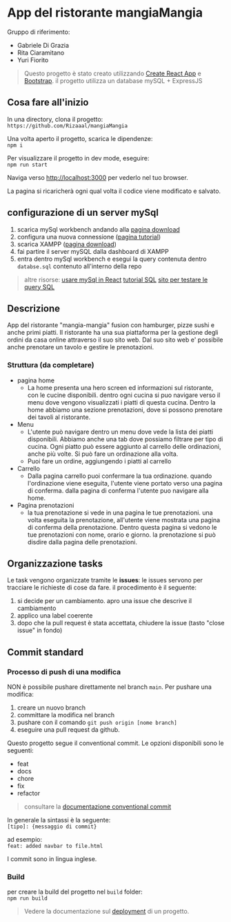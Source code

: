# App del ristorante mangiaMangia

Gruppo di riferimento:
- Gabriele Di Grazia
- Rita Ciaramitano
- Yuri Fiorito

> Questo progetto è stato creato utilizzando [Create React App](https://github.com/facebook/create-react-app) e [Bootstrap](https://getbootstrap.com/).
> il progetto utilizza un database mySQL + ExpressJS

## Cosa fare all'inizio

In una directory, clona il progetto:\
`https://github.com/Rizaaal/mangiaMangia`

Una volta aperto il progetto, scarica le dipendenze:\
`npm i`

Per visualizzare il progetto in dev mode, eseguire:\
`npm run start`

Naviga verso [http://localhost:3000](http://localhost:3000) per vederlo nel tuo browser.

La pagina si ricaricherà ogni qual volta il codice viene modificato e salvato.

## configurazione di un server mySql

1. scarica mySql workbench andando alla [pagina download](https://www.mysql.com/products/workbench/)
2. configura una nuova connessione ([pagina tutorial](https://dev.mysql.com/doc/workbench/en/wb-getting-started-tutorial-create-connection.html))
3. scarica XAMPP ([pagina download](https://www.apachefriends.org/it/index.html))
4. fai partire il server mySQL dalla dashboard di XAMPP
5. entra dentro mySql workbench e esegui la query contenuta dentro `databse.sql` contenuto all'interno della repo

> altre risorse:
> [usare mySql in React](https://dev.to/nasreenkhalid/simple-react-js-and-mysql-integration-crud-app-backend-5aom)
> [tutorial SQL](https://www.w3schools.com/sql/default.asp)
> [sito per testare le query SQL](https://extendsclass.com/mysql-online.html)

## Descrizione

App del ristorante "mangia-mangia" fusion con hamburger, pizze sushi e anche primi piatti. Il ristorante ha una sua piattaforma per la gestione degli ordini da casa online attraverso il suo sito web. Dal suo sito web e' possibile anche prenotare un tavolo e gestire le prenotazioni.

### Struttura (da completare)

- pagina home
  - La home presenta una hero screen ed informazioni sul ristorante, con le cucine disponibili. dentro ogni cucina si puo navigare verso il menu dove vengono visualizzati i piatti di questa cucina. Dentro la home abbiamo una sezione prenotazioni, dove si possono prenotare dei tavoli al ristorante.
- Menu
  - L'utente può navigare dentro un menu dove vede la lista dei piatti disponibili. Abbiamo anche una tab dove possiamo filtrare per tipo di cucina. Ogni piatto può essere aggiunto al carrello delle ordinazioni, anche più volte. Si può fare un ordinazione alla volta.
  - Puoi fare un ordine, aggiungendo i piatti al carrello
- Carrello
  - Dalla pagina carrello puoi confermare la tua ordinazione. quando l'ordinazione viene eseguita, l'utente viene portato verso una pagina di conferma. dalla pagina di conferma l'utente puo navigare alla home.
- Pagina prenotazioni
  - la tua prenotazione si vede in una pagina le tue prenotazioni. una volta eseguita la prenotazione, all'utente viene mostrata una pagina di conferma della prenotazione. Dentro questa pagina si vedono le tue prenotazioni con nome, orario e giorno. la prenotazione si può disdire dalla pagina delle prenotazioni.

## Organizzazione tasks
Le task vengono organizzate tramite le **issues**: le issues servono per tracciare le richieste di cose da fare. il procedimento è il seguente:
1. si decide per un cambiamento. apro una issue che descrive il cambiamento
2. applico una label coerente
3. dopo che la pull request è stata accettata, chiudere la issue (tasto "close issue" in fondo)

## Commit standard

### Processo di push di una modifica
NON è possibile pushare direttamente nel branch `main`. Per pushare una modifica:
1. creare un nuovo branch
2. committare la modifica nel branch
3. pushare con il comando `git push origin [nome branch]`
4. eseguire una pull request da github.

Questo progetto segue il conventional commit. Le opzioni disponibili sono le seguenti:

- feat
- docs
- chore
- fix
- refactor

> consultare la [documentazione conventional commit](https://www.conventionalcommits.org/en/v1.0.0/)

In generale la sintassi è la seguente:\
`[tipo]: {messaggio di commit}`

ad esempio: \
`feat: added navbar to file.html`

I commit sono in lingua inglese.

### Build

per creare la build del progetto nel `build` folder:\
`npm run build`

> Vedere la documentazione sul [deployment](https://facebook.github.io/create-react-app/docs/deployment) di un progetto.
